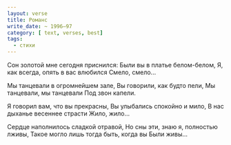```yaml
---
layout: verse
title: Романс
write_date: ~ 1996–97
category: [ text, verses, best]
tags:
  - стихи
---
```

Сон золотой мне сегодня приснился:
Были вы в платье белом-белом,
Я, как всегда, опять в вас влюбился
Смело, смело...

Мы танцевали в огромнейшем зале,
Вы говорили, как будто пели,
Мы танцевали, мы танцевали
Под звон капели.

Я говорил вам, что вы прекрасны,
Вы улыбались спокойно и мило,
В нас дыханье весеннее страсти
Жило, жило...

Сердце наполнилось сладкой отравой,
Но сны эти, знаю я, полностью лживы,
Такое могло лишь тогда быть, когда вы
Были живы...
